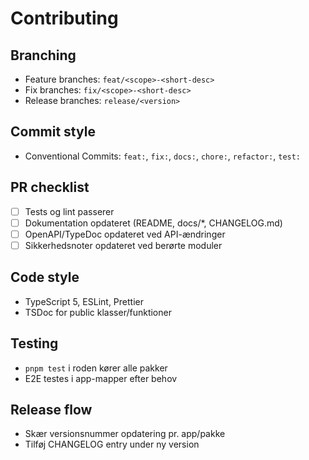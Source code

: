 # Contributing

## Branching
- Feature branches: `feat/<scope>-<short-desc>`
- Fix branches: `fix/<scope>-<short-desc>`
- Release branches: `release/<version>`

## Commit style
- Conventional Commits: `feat:`, `fix:`, `docs:`, `chore:`, `refactor:`, `test:`

## PR checklist
- [ ] Tests og lint passerer
- [ ] Dokumentation opdateret (README, docs/*, CHANGELOG.md)
- [ ] OpenAPI/TypeDoc opdateret ved API-ændringer
- [ ] Sikkerhedsnoter opdateret ved berørte moduler

## Code style
- TypeScript 5, ESLint, Prettier
- TSDoc for public klasser/funktioner

## Testing
- `pnpm test` i roden kører alle pakker
- E2E testes i app-mapper efter behov

## Release flow
- Skær versionsnummer opdatering pr. app/pakke
- Tilføj CHANGELOG entry under ny version